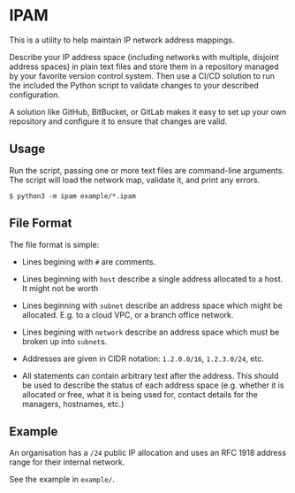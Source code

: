 IPAM
====

This is a utility to help maintain IP network address mappings.

Describe your IP address space (including networks with multiple,
disjoint address spaces) in plain text files and store them in a
repository managed by your favorite version control system. Then use
a CI/CD solution to run the included the Python script to validate
changes to your described configuration.

A solution like GitHub, BitBucket, or GitLab makes it easy to set up
your own repository and configure it to ensure that changes are valid.

Usage
-----

Run the script, passing one or more text files are command-line
arguments. The script will load the network map, validate it, and
print any errors.

```
$ python3 -m ipam example/*.ipam
```

File Format
-----------

The file format is simple:

- Lines begining with `#` are comments.

- Lines beginning with `host` describe a single address allocated to
  a host. It might not be worth 

- Lines beginning with `subnet` describe an address space which might
  be allocated. E.g. to a cloud VPC, or a branch office network.

- Lines begining with `network` describe an address space which must
  be broken up into `subnet`s.

- Addresses are given in CIDR notation: `1.2.0.0/16`, `1.2.3.0/24`,
  etc.

- All statements can contain arbitrary text after the address. This
  should be used to describe the status of each address space (e.g.
  whether it is allocated or free, what it is being used for, contact
  details for the managers, hostnames, etc.)

Example
-------

An organisation has a `/24` public IP allocation and uses an RFC 1918
address range for their internal network.

See the example in `example/`.
